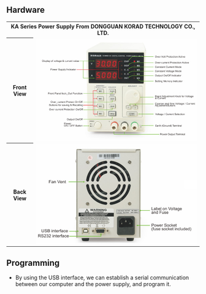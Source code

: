## Hardware
<table> 
  <tr>
    <th colspan="2">KA Series Power Supply From DONGGUAN KORAD TECHNOLOGY CO., LTD. </th> 
  </tr>
  <tr>
    <th>Front View</th>
    <td><img src="misc/frontView.jpeg"></img></td>
  </tr>
  <tr>
    <th>Back View</th>
    <td><img src="misc/backView.jpeg"></img></td>
  </tr>
</table>

## Programming
* By using the USB interface, we can establish a serial communication between our computer and the power supply, and program it.

